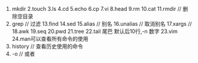 1. mkdir
2.touch 
3.ls
4.cd
5.echo
6.cp
7.vi
8.head
9.rm
10.cat
11.rmdir // 删除空目录
12. grep // 过滤
13.find
14.sed
15.alias // 别名
16.unalias // 取消别名
17.xargs // 
18.awk 
19.seq
20.pwd
21.tree
22.tail 尾巴 默认后10行,-n 数字
23.vim
24.man可以查看所有命令的使用
25. history // 查看历史使用的命令
25. -o      // 或者


